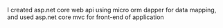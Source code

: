 I created asp.net core web api using micro orm dapper for data mapping, and used asp.net core mvc for front-end of application
